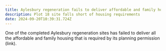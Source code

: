 ```yaml
---
title: Aylesbury regeneration fails to deliver affordable and family housing
description: Plot 18 site falls short of housing requirements
date: 2024-09-20T10:39:31.724Z
---
```

One of the completed Aylesbury regeneration sites has failed to deliver all the affordable and family housing that is required by its planning permission (link).